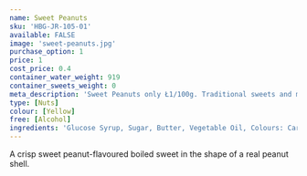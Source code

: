 ```yaml
---
name: Sweet Peanuts
sku: 'HBG-JR-105-01'
available: FALSE
image: 'sweet-peanuts.jpg'
purchase_option: 1
price: 1
cost_price: 0.4
container_water_weight: 919
container_sweets_weight: 0
meta_description: 'Sweet Peanuts only Ł1/100g. Traditional sweets and more at Humbugs Confectionery Store. Specialists in satisfying your sweet tooth!'
type: [Nuts]
colour: [Yellow]
free: [Alcohol]
ingredients: 'Glucose Syrup, Sugar, Butter, Vegetable Oil, Colours: Caramel, Curcumin'
---
```

A crisp sweet peanut-flavoured boiled sweet in the shape of a real peanut shell.